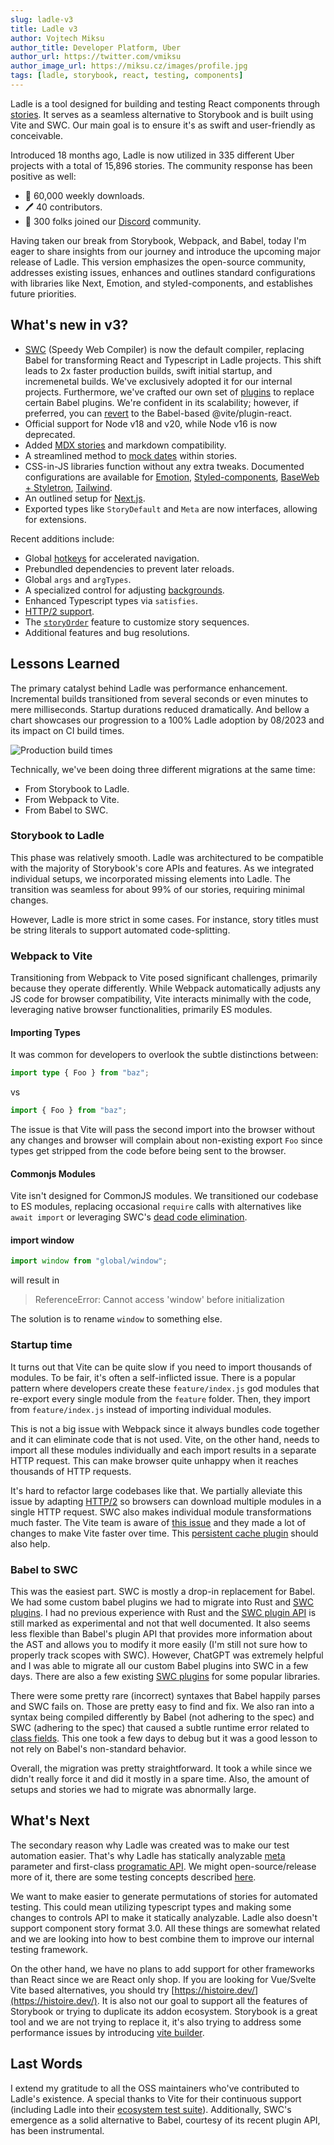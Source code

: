 ```yaml
---
slug: ladle-v3
title: Ladle v3
author: Vojtech Miksu
author_title: Developer Platform, Uber
author_url: https://twitter.com/vmiksu
author_image_url: https://miksu.cz/images/profile.jpg
tags: [ladle, storybook, react, testing, components]
---
```


Ladle is a tool designed for building and testing React components through [stories](https://github.com/ComponentDriven/csf). It serves as a seamless alternative to Storybook and is built using Vite and SWC. Our main goal is to ensure it's as swift and user-friendly as conceivable.

Introduced 18 months ago, Ladle is now utilized in 335 different Uber projects with a total of 15,896 stories. The community response has been positive as well:

- 🎯 60,000 weekly downloads.
- 🖊️ 40 contributors.
- 💬 300 folks joined our [Discord](https://discord.gg/H6FSHjyW7e) community.

Having taken our break from Storybook, Webpack, and Babel, today I'm eager to share insights from our journey and introduce the upcoming major release of Ladle. This version emphasizes the open-source community, addresses existing issues, enhances and outlines standard configurations with libraries like Next, Emotion, and styled-components, and establishes future priorities.

## What's new in v3?

- [SWC](https://swc.rs/) (Speedy Web Compiler) is now the default compiler, replacing Babel for transforming React and Typescript in Ladle projects. This shift leads to 2x faster production builds, swift initial startup, and incremenetal builds. We've exclusively adopted it for our internal projects. Furthermore, we've crafted our own set of [plugins](https://github.com/tajo/swc-plugin-fusion) to replace certain Babel plugins. We're confident in its scalability; however, if preferred, you can [revert](/docs/babel) to the Babel-based @vite/plugin-react.
- Official support for Node v18 and v20, while Node v16 is now deprecated.
- Added [MDX stories](/docs/mdx) and markdown compatibility.
- A streamlined method to [mock dates](/docs/mock-date) within stories.
- CSS-in-JS libraries function without any extra tweaks. Documented configurations are available for [Emotion](/docs/css#emotion), [Styled-components](/docs/css#styled-components), [BaseWeb + Styletron](/docs/css#baseweb-and-styletron), [Tailwind](/docs/css#tailwind).
- An outlined setup for [Next.js](/docs/nextjs).
- Exported types like `StoryDefault` and `Meta` are now interfaces, allowing for extensions.

Recent additions include:

- Global [hotkeys](/docs/hotkeys) for accelerated navigation.
- Prebundled dependencies to prevent later reloads.
- Global `args` and `argTypes`.
- A specialized control for adjusting [backgrounds](/docs/background).
- Enhanced Typescript types via `satisfies`.
- [HTTP/2 support](/docs/http2).
- The [`storyOrder`](/docs/config#storyorder) feature to customize story sequences.
- Additional features and bug resolutions.

## Lessons Learned

The primary catalyst behind Ladle was performance enhancement. Incremental builds transitioned from several seconds or even minutes to mere milliseconds. Startup durations reduced dramatically. And bellow a chart showcases our progression to a 100% Ladle adoption by 08/2023 and its impact on CI build times.

![Production build times](/img/build-times.png)

Technically, we've been doing three different migrations at the same time:

- From Storybook to Ladle.
- From Webpack to Vite.
- From Babel to SWC.

### Storybook to Ladle

This phase was relatively smooth. Ladle was architectured to be compatible with the majority of Storybook's core APIs and features. As we integrated individual setups, we incorporated missing elements into Ladle. The transition was seamless for about 99% of our stories, requiring minimal changes.

However, Ladle is more strict in some cases. For instance, story titles must be string literals to support automated code-splitting.

### Webpack to Vite

Transitioning from Webpack to Vite posed significant challenges, primarily because they operate differently. While Webpack automatically adjusts any JS code for browser compatibility, Vite interacts minimally with the code, leveraging native browser functionalities, primarily ES modules.

#### Importing Types

It was common for developers to overlook the subtle distinctions between:

```ts
import type { Foo } from "baz";
```

vs

```ts
import { Foo } from "baz";
```

The issue is that Vite will pass the second import into the browser without any changes and browser will complain about non-existing export `Foo` since types get stripped from the code before being sent to the browser.

#### Commonjs Modules

Vite isn't designed for CommonJS modules. We transitioned our codebase to ES modules, replacing occasional `require` calls with alternatives like `await import` or leveraging SWC's [dead code elimination](https://swc.rs/docs/configuration/compilation#jsctransformoptimizersimplify).

#### import window

```js
import window from "global/window";
```

will result in

> ReferenceError: Cannot access 'window' before initialization

The solution is to rename `window` to something else.

### Startup time

It turns out that Vite can be quite slow if you need to import thousands of modules. To be fair, it's often a self-inflicted issue. There is a popular pattern where developers create these `feature/index.js` god modules that re-export every single module from the `feature` folder. Then, they import from `feature/index.js` instead of importing individual modules.

This is not a big issue with Webpack since it always bundles code together and it can eliminate code that is not used. Vite, on the other hand, needs to import all these modules individually and each import results in a separate HTTP request. This can make browser quite unhappy when it reaches thousands of HTTP requests.

It's hard to refactor large codebases like that. We partially alleviate this issue by adapting [HTTP/2](/docs/http2) so browsers can download multiple modules in a single HTTP request. SWC also makes individual module transformations much faster. The Vite team is aware of [this issue](https://github.com/vitejs/vite/issues/1309) and they made a lot of changes to make Vite faster over time. This [persistent cache plugin](https://github.com/vitejs/vite/pull/14333) should also help.

### Babel to SWC

This was the easiest part. SWC is mostly a drop-in replacement for Babel. We had some custom babel plugins we had to migrate into Rust and [SWC plugins](https://github.com/tajo/swc-plugin-fusion). I had no previous experience with Rust and the [SWC plugin API](https://swc.rs/docs/plugin/ecmascript/getting-started) is still marked as experimental and not that well documented. It also seems less flexible than Babel's plugin API that provides more information about the AST and allows you to modify it more easily (I'm still not sure how to properly track scopes with SWC). However, ChatGPT was extremely helpful and I was able to migrate all our custom Babel plugins into SWC in a few days. There are also a few existing [SWC plugins](https://github.com/swc-project/plugins) for some popular libraries.

There were some pretty rare (incorrect) syntaxes that Babel happily parses and SWC fails on. Those are pretty easy to find and fix. We also ran into a syntax being compiled differently by Babel (not adhering to the spec) and SWC (adhering to the spec) that caused a subtle runtime error related to [class fields](https://swc.rs/docs/migrating-from-tsc#usedefineforclassfields). This one took a few days to debug but it was a good lesson to not rely on Babel's non-standard behavior.

Overall, the migration was pretty straightforward. It took a while since we didn't really force it and did it mostly in a spare time. Also, the amount of setups and stories we had to migrate was abnormally large.

## What's Next

The secondary reason why Ladle was created was to make our test automation easier. That's why Ladle has statically analyzable [meta](/docs/meta) parameter and first-class [programatic API](/docs/programmatic). We might open-source/release more of it, there are some testing concepts described [here](/docs/visual-snapshots).

We want to make easier to generate permutations of stories for automated testing. This could mean utilizing typescript types and making some changes to controls API to make it statically analyzable. Ladle also doesn't support component story format 3.0. All these things are somewhat related and we are looking into how to best combine them to improve our internal testing framework.

On the other hand, we have no plans to add support for other frameworks than React since we are React only shop. If you are looking for Vue/Svelte Vite based alternatives, you should try [https://histoire.dev/](https://histoire.dev/). It is also not our goal to support all the features of Storybook or trying to duplicate its addon ecosystem. Storybook is a great tool and we are not trying to replace it, it's also trying to address some performance issues by introducing [vite builder](https://storybook.js.org/docs/react/builders/vite#page-top).

## Last Words

I extend my gratitude to all the OSS maintainers who've contributed to Ladle's existence. A special thanks to Vite for their continuous support (including Ladle into their [ecosystem test suite](https://github.com/vitejs/vite-ecosystem-ci)). Additionally, SWC's emergence as a solid alternative to Babel, courtesy of its recent plugin API, has been instrumental.
